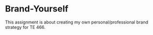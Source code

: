 # Brand-Yourself
This assignment is about creating my own personal/professional brand strategy for TE 466. 
